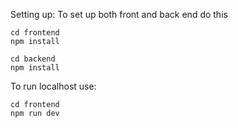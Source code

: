 Setting up:
To set up both front and back end do this
```
cd frontend
npm install

cd backend
npm install
```

To run localhost use:
```
cd frontend
npm run dev
```

